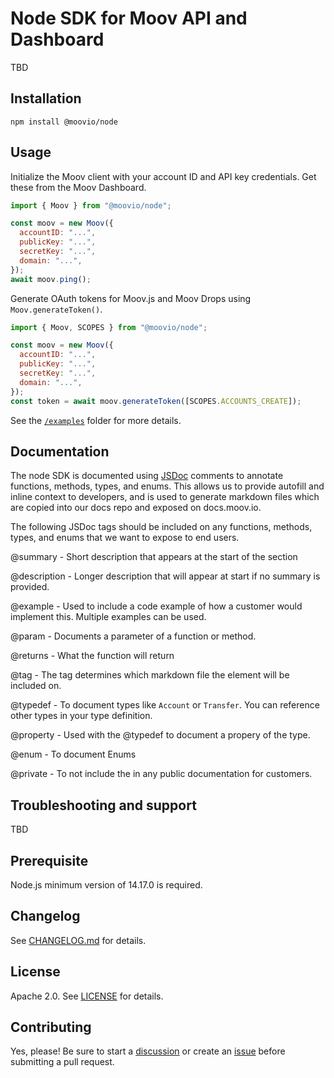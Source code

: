 # Node SDK for Moov API and Dashboard

TBD

## Installation

```shell
npm install @moovio/node
```

## Usage

Initialize the Moov client with your account ID and API key credentials. Get
these from the Moov Dashboard.

```javascript
import { Moov } from "@moovio/node";

const moov = new Moov({
  accountID: "...",
  publicKey: "...",
  secretKey: "...",
  domain: "...",
});
await moov.ping();
```

Generate OAuth tokens for Moov.js and Moov Drops using `Moov.generateToken()`.

```javascript
import { Moov, SCOPES } from "@moovio/node";

const moov = new Moov({
  accountID: "...",
  publicKey: "...",
  secretKey: "...",
  domain: "...",
});
const token = await moov.generateToken([SCOPES.ACCOUNTS_CREATE]);
```

See the [`/examples`]() folder for more details.

## Documentation

The node SDK is documented using [JSDoc](https://jsdoc.app/index.html) comments to annotate functions, methods, types, and enums. This allows us to provide autofill and inline context to developers, and is used to generate markdown files which are copied into our docs repo and exposed on docs.moov.io.

The following JSDoc tags should be included on any functions, methods, types, and enums that we want to expose to end users. 

@summary - Short description that appears at the start of the section

@description - Longer description that will appear at start if no summary is provided. 

@example - Used to include a code example of how a customer would implement this. Multiple examples can be used. 

@param - Documents a parameter of a function or method. 

@returns - What the function will return

@tag - The tag determines which markdown file the element will be included on. 

@typedef - To document types like `Account` or `Transfer`. You can reference other types in your type definition. 

@property - Used with the @typedef to document a propery of the type. 

@enum - To document Enums

@private - To not include the in any public documentation for customers. 


## Troubleshooting and support

TBD

## Prerequisite
Node.js minimum version of 14.17.0 is required.

## Changelog

See [CHANGELOG.md](/CHANGELOG.md) for details.

## License

Apache 2.0. See [LICENSE](/LICENSE) for details.

## Contributing

Yes, please! Be sure to start a [discussion](moovfinancial/moov-node/discussions) or create an [issue](moovfinancial/moov-node/issues) before submitting a pull request.
